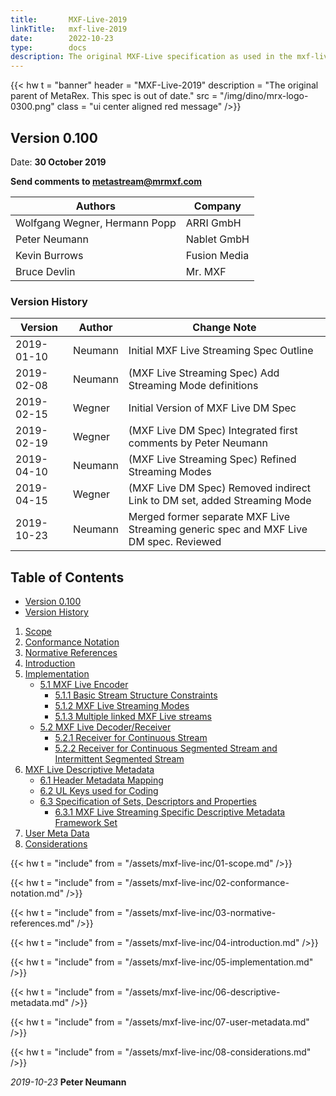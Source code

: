 ```yaml
---
title:       MXF-Live-2019
linkTitle:   mxf-live-2019
date:        2022-10-23
type:        docs
description: The original MXF-Live specification as used in the mxf-live project.
---
```

<!-- markdownlint-disable MD051 (link fragment check) -->

{{< hw t = "banner"
    header = "MXF-Live-2019"
    description = "The original parent of MetaRex. This spec is out of date."
    src = "/img/dino/mrx-logo-0300.png"
    class = "ui center aligned red message"
/>}}

<a id="version"></a>

## Version 0.100

Date: **30 October 2019**

**Send comments to <metastream@mrmxf.com>**

| **Authors**                   |  Company      |
|-------------------------------|---------------|
| Wolfgang Wegner, Hermann Popp | ARRI GmbH     |
| Peter Neumann                 | Nablet GmbH   |
| Kevin Burrows                 | Fusion Media  |
| Bruce Devlin                  | Mr. MXF       |

<a id="version-history"></a>

### Version History

|  Version     |   Author  |  Change Note
|  ----------- | --------- | -------------------------------------------------
|  2019-01-10  | Neumann  | Initial MXF Live Streaming Spec Outline
|  2019-02-08  | Neumann  | (MXF Live Streaming Spec) Add Streaming Mode definitions
|  2019-02-15  | Wegner   | Initial Version of MXF Live DM Spec|
|  2019-02-19  | Wegner   | (MXF Live DM Spec) Integrated first comments by Peter Neumann
|  2019-04-10  | Neumann  | (MXF Live Streaming Spec) Refined Streaming Modes
|  2019-04-15  | Wegner   | (MXF Live DM Spec) Removed indirect Link to DM set, added Streaming Mode
|  2019-10-23  | Neumann  | Merged former separate MXF Live Streaming generic spec and MXF Live DM spec. Reviewed

## Table of Contents

* [Version 0.100](#version)
* [Version History](#version-history)

1. [Scope](#scope)
2. [Conformance Notation](#conformance-notation)
3. [Normative References](#normative-references)
4. [Introduction](#introduction)
5. [Implementation](#implementation)
   * [5.1 MXF Live Encoder](#5-1)
      * [5.1.1 Basic Stream Structure Constraints](#5-1-1)
      * [5.1.2 MXF Live Streaming Modes](#5-1-2)
      * [5.1.3 Multiple linked MXF Live streams](#5-1-3)
   * [5.2 MXF Live Decoder/Receiver](#5-2)
      * [5.2.1 Receiver for Continuous Stream](#5-2-1)
      * [5.2.2 Receiver for Continuous Segmented Stream and Intermittent Segmented Stream](#5-2-2)
6. [MXF Live Descriptive Metadata](#mxf-live-DM)
   * [6.1 Header Metadata Mapping](#6-1)
   * [6.2 UL Keys used for Coding](#6-2)
   * [6.3 Specification of Sets, Descriptors and Properties](#6-3)
      * [6.3.1 MXF Live Streaming Specific Descriptive Metadata Framework Set](#6-3-1)
7. [User Meta Data](#meta-data)
8. [Considerations](#considerations)

<a id="scope"></a>
{{< hw t = "include" from = "/assets/mxf-live-inc/01-scope.md" />}}

<a id="conformance-notation"></a>
{{< hw t = "include" from = "/assets/mxf-live-inc/02-conformance-notation.md" />}}

<a id="normative-references"></a>
{{< hw t = "include" from = "/assets/mxf-live-inc/03-normative-references.md" />}}

<a id="introduction"></a>
{{< hw t = "include" from = "/assets/mxf-live-inc/04-introduction.md" />}}

<a id="implementation"></a>
{{< hw t = "include" from = "/assets/mxf-live-inc/05-implementation.md" />}}

<a id="mxf-live-DM"></a>
{{< hw t = "include" from = "/assets/mxf-live-inc/06-descriptive-metadata.md" />}}

<a id="user-metadata"></a>
{{< hw t = "include" from = "/assets/mxf-live-inc/07-user-metadata.md" />}}

<a id="considerations"></a>
{{< hw t = "include" from = "/assets/mxf-live-inc/08-considerations.md" />}}

_2019-10-23_ **Peter Neumann**
